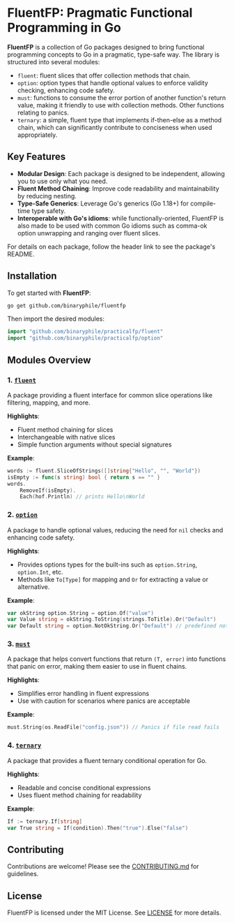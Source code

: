 
# FluentFP: Pragmatic Functional Programming in Go

**FluentFP** is a collection of Go packages designed to bring functional programming concepts to Go in a pragmatic, type-safe way. The library is structured into several modules:

- `fluent`: fluent slices that offer collection methods that chain.
-  `option`: option types that handle optional values to enforce validity checking, enhancing code safety.
- `must`: functions to consume the error portion of another function's return value, making it friendly to use with collection methods. Other functions relating to panics.
- `ternary`: a simple, fluent type that implements if-then-else as a method chain, which can significantly contribute to conciseness when used appropriately.

## Key Features

- **Modular Design**: Each package is designed to be independent, allowing you to use only what you need.
- **Fluent Method Chaining**: Improve code readability and maintainability by reducing nesting.
- **Type-Safe Generics**: Leverage Go's generics (Go 1.18+) for compile-time type safety.
- **Interoperable with Go's idioms**: while functionally-oriented, FluentFP is also made to be used with common Go idioms such as comma-ok option unwrapping and ranging over fluent slices.

For details on each package, follow the header link to see the package's README.

## Installation

To get started with **FluentFP**:

```bash
go get github.com/binaryphile/fluentfp
```

Then import the desired modules:

```go
import "github.com/binaryphile/practicalfp/fluent"
import "github.com/binaryphile/practicalfp/option"
```

## Modules Overview

### 1. [`fluent`](fluent/README.md)

A package providing a fluent interface for common slice operations like filtering, mapping, and more.

**Highlights**:

- Fluent method chaining for slices
- Interchangeable with native slices
- Simple function arguments without special signatures

**Example**:

```go
words := fluent.SliceOfStrings([]string{"Hello", "", "World"})
isEmpty := func(s string) bool { return s == "" }
words.
    RemoveIf(isEmpty).
    Each(hof.Println) // prints Hello\nWorld
```

### 2. [`option`](option/README.md)

A package to handle optional values, reducing the need for `nil` checks and enhancing code safety.

**Highlights**:

- Provides options types for the built-ins such as `option.String`, `option.Int`, etc.
- Methods like `To[Type]` for mapping and `Or` for extracting a value or alternative.

**Example**:

```go
var okString option.String = option.Of("value")
var Value string = okString.ToString(strings.ToTitle).Or("Default")
var Default string = option.NotOkString.Or("Default") // predefined not-ok value
```

### 3. [`must`](must/README.md)

A package that helps convert functions that return `(T, error)` into functions that panic on error, making them easier to use in fluent chains.

**Highlights**:

- Simplifies error handling in fluent expressions
- Use with caution for scenarios where panics are acceptable

**Example**:

```go
must.String(os.ReadFile("config.json")) // Panics if file read fails
```

### 4. [`ternary`](ternary/README.md)

A package that provides a fluent ternary conditional operation for Go.

**Highlights**:

- Readable and concise conditional expressions
- Uses fluent method chaining for readability

**Example**:

```go
If := ternary.If[string]
var True string = If(condition).Then("true").Else("false")
```

## Contributing

Contributions are welcome! Please see the [CONTRIBUTING.md](CONTRIBUTING.md) for guidelines.

## License

FluentFP is licensed under the MIT License. See [LICENSE](LICENSE) for more details.
